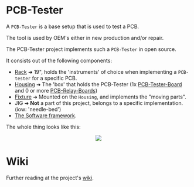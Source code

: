 <h1>PCB-Tester</h1>

<p>A <code>PCB-Tester</code> is a base setup that is used to test a PCB.</p>

<p>The tool is used by OEM's either in new production and/or repair.</p>

<p>The PCB-Tester project implements such a <code>PCB-Tester</code> in open source.</p>

<p>It consists out of the following components:</p>

<ul>
<li><a href="https://github.com/ate-org/PCB-Tester/tree/master/hardware/mechanics/solidworks/rack">Rack</a> ➜ 19", holds the 'instruments' of choice when implementing a <code>PCB-tester</code> for a specific PCB.</li>
<li><a href="https://github.com/ate-org/PCB-Tester/tree/master/hardware/mechanics/solidworks/housing">Housing</a> ➜ The 'box' that holds the PCB-Tester (1x <a href="https://github.com/ate-org/PCB-Tester/tree/master/hardware/electronics/altium/PCB-Tester-Board">PCB-Tester-Board</a> and 0 or more <a href="https://github.com/ate-org/PCB-Tester/tree/master/hardware/electronics/altium/PCB-Relay-Board">PCB-Relay-Boards</a>)</li>
<li><a href="https://github.com/ate-org/PCB-Tester/tree/master/hardware/mechanics/solidworks/fixture">Fixture</a> ➜ Mounted on the <code>Housing</code>, and implements the "moving parts".</li>
<li>JIG ➜ <strong>Not</strong> a part of this project, belongs to a specific implementation. (iow: 'needle-bed')</li>
<li><a href="https://github.com/ate-org/PCB-Tester/tree/master/software">The Software framework</a>.</li>
</ul>

<p>The whole thing looks like this:</p>

<p align="center">
  <img src="/media/documentation/pictures/PCB-Tester.png">
</p>

<h1>Wiki</h1>

<p>Further reading at the project's <a href="https://github.com/ate-org/PCB-Tester/wiki">wiki</a>.</p>

